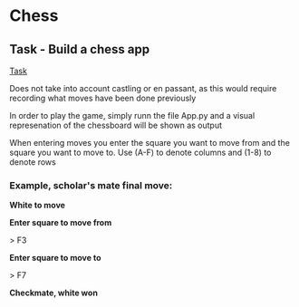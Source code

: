# Chess

## Task  - Build a chess app
[Task](Sjakk.pdf)

Does not take into account castling or en passant, as this would require recording what moves have been done previously

In order to play the game, simply runn the file App.py and a visual represenation of the chessboard will be shown as output

When entering moves you enter the square you want to move from and the square you want to move to. Use (A-F) to denote columns and (1-8) to denote rows

### Example, scholar's mate final move:

**White to move**

**Enter square to move from**

\> F3

**Enter square to move to**

\> F7

**Checkmate, white won**
